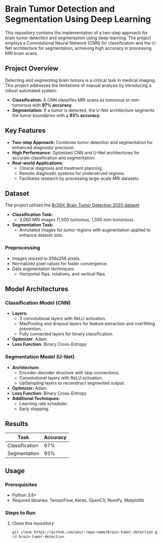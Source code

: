 # Brain Tumor Detection and Segmentation Using Deep Learning

This repository contains the implementation of a two-step approach for brain tumor detection and segmentation using deep learning. The project employs a Convolutional Neural Network (CNN) for classification and the U-Net architecture for segmentation, achieving high accuracy in processing MRI brain scans.

## Project Overview

Detecting and segmenting brain tumors is a critical task in medical imaging. This project addresses the limitations of manual analysis by introducing a robust automated system:
- **Classification:** A CNN classifies MRI scans as tumorous or non-tumorous with **97% accuracy**.
- **Segmentation:** If a tumor is detected, the U-Net architecture segments the tumor boundaries with a **93% accuracy**.

## Key Features

- **Two-step Approach:** Combines tumor detection and segmentation for enhanced diagnostic precision.
- **High Performance:** Optimized CNN and U-Net architectures for accurate classification and segmentation.
- **Real-world Applications:**
  - Clinical diagnosis and treatment planning.
  - Remote diagnostic systems for underserved regions.
  - Facilitates research by processing large-scale MRI datasets.

## Dataset

The project utilizes the [Br35H: Brain Tumor Detection 2020 dataset](https://www.kaggle.com/datasets/ahmedhamada0/brain-tumor-detection):
- **Classification Task:**
  - 3,060 MRI images (1,500 tumorous, 1,500 non-tumorous).
- **Segmentation Task:**
  - Annotated images for tumor regions with augmentation applied to enhance dataset size.

### Preprocessing
- Images resized to 256x256 pixels.
- Normalized pixel values for faster convergence.
- Data augmentation techniques:
  - Horizontal flips, rotations, and vertical flips.

## Model Architectures

### Classification Model (CNN)
- **Layers:**
  - 3 convolutional layers with ReLU activation.
  - MaxPooling and dropout layers for feature extraction and overfitting prevention.
  - Fully connected layers for binary classification.
- **Optimizer:** Adam
- **Loss Function:** Binary Cross-Entropy

### Segmentation Model (U-Net)
- **Architecture:**
  - Encoder-decoder structure with skip connections.
  - Convolutional layers with ReLU activation.
  - UpSampling layers to reconstruct segmented output.
- **Optimizer:** Adam
- **Loss Function:** Binary Cross-Entropy
- **Additional Techniques:**
  - Learning rate scheduler.
  - Early stopping.

## Results

| Task           | Accuracy |
|----------------|----------|
| Classification | 97%      |
| Segmentation   | 93%      |

## Usage

### Prerequisites
- Python 3.8+
- Required libraries: TensorFlow, Keras, OpenCV, NumPy, Matplotlib

### Steps to Run
1. Clone this repository:
   ```bash
   git clone https://github.com/your-repo-name/brain-tumor-detection.git
   cd brain-tumor-detection
